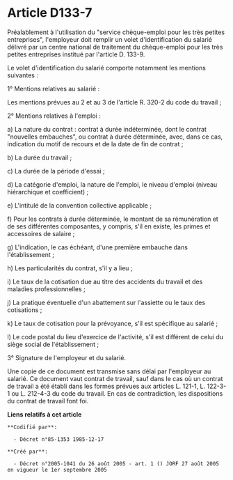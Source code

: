 # Article D133-7

Préalablement à l'utilisation du "service chèque-emploi pour les très petites entreprises", l'employeur doit remplir un volet
d'identification du salarié délivré par un centre national de traitement du chèque-emploi pour les très petites entreprises
institué par l'article D. 133-9.

Le volet d'identification du salarié comporte notamment les mentions suivantes :

1° Mentions relatives au salarié :

Les mentions prévues au 2 et au 3 de l'article R. 320-2 du code du travail ;

2° Mentions relatives à l'emploi :

a) La nature du contrat : contrat à durée indéterminée, dont le contrat "nouvelles embauches", ou contrat à durée déterminée,
avec, dans ce cas, indication du motif de recours et de la date de fin de contrat ;

b) La durée du travail ;

c) La durée de la période d'essai ;

d) La catégorie d'emploi, la nature de l'emploi, le niveau d'emploi (niveau hiérarchique et coefficient) ;

e) L'intitulé de la convention collective applicable ;

f) Pour les contrats à durée déterminée, le montant de sa rémunération et de ses différentes composantes, y compris, s'il en
existe, les primes et accessoires de salaire ;

g) L'indication, le cas échéant, d'une première embauche dans l'établissement ;

h) Les particularités du contrat, s'il y a lieu ;

i) Le taux de la cotisation due au titre des accidents du travail et des maladies professionnelles ;

j) La pratique éventuelle d'un abattement sur l'assiette ou le taux des cotisations ;

k) Le taux de cotisation pour la prévoyance, s'il est spécifique au salarié ;

l) Le code postal du lieu d'exercice de l'activité, s'il est différent de celui du siège social de l'établissement ;

3° Signature de l'employeur et du salarié.

Une copie de ce document est transmise sans délai par l'employeur au salarié. Ce document vaut contrat de travail, sauf dans
le cas où un contrat de travail a été établi dans les formes prévues aux articles L. 121-1, L. 122-3-1 ou L. 212-4-3 du code
du travail. En cas de contradiction, les dispositions du contrat de travail font foi.

**Liens relatifs à cet article**

	**Codifié par**:

	  - Décret n°85-1353 1985-12-17

	**Créé par**:

	  - Décret n°2005-1041 du 26 août 2005 - art. 1 () JORF 27 août 2005 en vigueur le 1er septembre 2005
